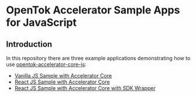 # OpenTok Accelerator Sample Apps for JavaScript
## Introduction
In this repository there are three example applications demonstrating how to use [opentok-accelerator-core-js](https://github.com/opentok/accelerator-core-js):

- [Vanilla JS Sample with Accelerator Core](/vanilla-js-sample-app)
- [React JS Sample with Accelerator Core](/react-sample-app)
- [React JS Sample with Accelerator Core with SDK Wrapper](/sdk-wrapper-react-sample)
